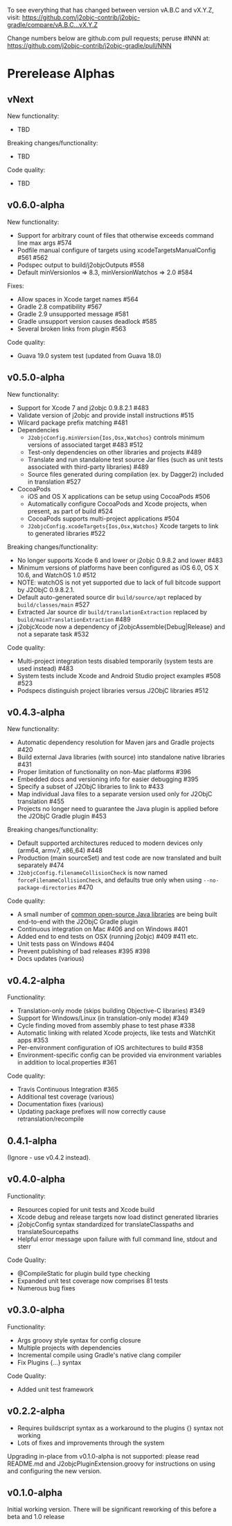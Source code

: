 To see everything that has changed between version vA.B.C and vX.Y.Z, visit:
https://github.com/j2objc-contrib/j2objc-gradle/compare/vA.B.C...vX.Y.Z

Change numbers below are github.com pull requests; peruse #NNN at:
https://github.com/j2objc-contrib/j2objc-gradle/pull/NNN

# Prerelease Alphas

## vNext
New functionality:
* TBD

Breaking changes/functionality:
* TBD

Code quality:
* TBD


## v0.6.0-alpha
New functionality:
* Support for arbitrary count of files that otherwise exceeds command line max args #574
* Podfile manual configure of targets using xcodeTargetsManualConfig #561 #562
* Podspec output to build/j2objcOutputs #558
* Default minVersionIos => 8.3, minVersionWatchos => 2.0 #584

Fixes:
* Allow spaces in Xcode target names #564
* Gradle 2.8 compatibility #567
* Gradle 2.9 unsupported message #581
* Gradle unsupport version causes deadlock #585
* Several broken links from plugin #563

Code quality:
* Guava 19.0 system test (updated from Guava 18.0)


## v0.5.0-alpha
New functionality:
* Support for Xcode 7 and j2objc 0.9.8.2.1 #483
* Validate version of j2objc and provide install instructions #515
* Wilcard package prefix matching #481
* Dependencies
  * `J2objcConfig.minVersion{Ios,Osx,Watchos}` controls minimum versions of associated target #483 #512
  * Test-only dependencies on other libraries and projects #489
  * Translate and run standalone test source Jar files (such as unit tests associated with third-party libraries) #489
  * Source files generated during compilation (ex. by Dagger2) included in translation #527
* CocoaPods
  * iOS and OS X applications can be setup using CocoaPods #506
  * Automatically configure CocoaPods and Xcode projects, when present, as part of build #524
  * CocoaPods supports multi-project applications #504
  * `J2objcConfig.xcodeTargets{Ios,Osx,Watchos}` Xcode targets to link to generated libraries #522

Breaking changes/functionality:
* No longer supports Xcode 6 and lower or j2objc 0.9.8.2 and lower #483
* Minimum versions of platforms have been configured as iOS 6.0, OS X 10.6, and WatchOS 1.0 #512
* NOTE: watchOS is not yet supported due to lack of full bitcode support by J2ObjC 0.9.8.2.1.
* Default auto-generated source dir `build/source/apt` replaced by `build/classes/main` #527
* Extracted Jar source dir `build/translationExtraction` replaced by `build/mainTranslationExtraction` #489
* j2objcXcode now a dependency of j2objcAssemble{Debug|Release} and not a separate task #532

Code quality:
* Multi-project integration tests disabled temporarily (system tests are used instead) #483
* System tests include Xcode and Android Studio project examples #508 #523
* Podspecs distinguish project libraries versus J2ObjC libraries #512


## v0.4.3-alpha
New functionality:
* Automatic dependency resolution for Maven jars and Gradle projects #420
* Build external Java libraries (with source) into standalone native libraries #431
* Proper limitation of functionality on non-Mac platforms #396
* Embedded docs and versioning info for easier debugging #395
* Specify a subset of J2ObjC libraries to link to #433
* Map individual Java files to a separate version used only for J2ObjC translation #455
* Projects no longer need to guarantee the Java plugin is applied before the J2ObjC Gradle plugin #453

Breaking changes/functionality:
* Default supported architectures reduced to modern devices only (arm64, armv7, x86_64) #448
* Production (main sourceSet) and test code are now translated and built separately #474
* `J2objcConfig.filenameCollisionCheck` is now named `forceFilenameCollisionCheck`,
  and defaults true only when using `--no-package-directories` #470

Code quality:
* A small number of [common open-source Java libraries](https://github.com/j2objc-contrib/j2objc-common-libs-e2e-test) are being built end-to-end with the J2ObjC Gradle plugin
* Continuous integration on Mac #406 and on Windows #401
* Added end to end tests on OSX (running j2objc) #409 #411 etc.
* Unit tests pass on Windows #404
* Prevent publishing of bad releases #395 #398
* Docs updates (various)


## v0.4.2-alpha
Functionality:
* Translation-only mode (skips building Objective-C libraries) #349
* Support for Windows/Linux (in translation-only mode) #349
* Cycle finding moved from assembly phase to test phase #338
* Automatic linking with related Xcode projects, like tests and WatchKit apps #353
* Per-environment configuration of iOS architectures to build #358
* Environment-specific config can be provided via environment variables in addition to local.properties #361 

Code quality:
* Travis Continuous Integration #365
* Additional test coverage (various)
* Documentation fixes (various)
* Updating package prefixes will now correctly cause retranslation/recompile


## 0.4.1-alpha
(Ignore - use v0.4.2 instead).


## v0.4.0-alpha
Functionality:
- Resources copied for unit tests and Xcode build
- Xcode debug and release targets now load distinct generated libraries
- j2objcConfig syntax standardized for translateClasspaths and translateSourcepaths
- Helpful error message upon failure with full command line, stdout and sterr

Code Quality:
- @CompileStatic for plugin build type checking
- Expanded unit test coverage now comprises 81 tests
- Numerous bug fixes


## v0.3.0-alpha
Functionality:
- Args groovy style syntax for config closure
- Multiple projects with dependencies
- Incremental compile using Gradle's native clang compiler
- Fix Plugins {...} syntax

Code Quality:
- Added unit test framework


## v0.2.2-alpha
- Requires buildscript syntax as a workaround to the plugins {} syntax not working
- Lots of fixes and improvements through the system

Upgrading in-place from v0.1.0-alpha is not supported: please read README.md and
J2objcPluginExtension.groovy for instructions on using and configuring the new version.


## v0.1.0-alpha
Initial working version.
There will be significant reworking of this before a beta and 1.0 release
